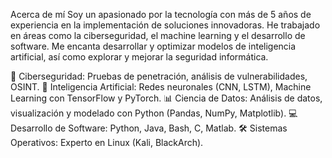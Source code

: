 Acerca de mí
Soy un apasionado por la tecnología con más de 5 años de experiencia en la implementación de soluciones innovadoras.
He trabajado en áreas como la ciberseguridad, el machine learning y el desarrollo de software. Me encanta desarrollar y optimizar modelos de inteligencia artificial, así como explorar y mejorar la seguridad informática.

🔐 Ciberseguridad: Pruebas de penetración, análisis de vulnerabilidades, OSINT.
🤖 Inteligencia Artificial: Redes neuronales (CNN, LSTM), Machine Learning con TensorFlow y PyTorch.
📊 Ciencia de Datos: Análisis de datos, visualización y modelado con Python (Pandas, NumPy, Matplotlib).
💻 Desarrollo de Software: Python, Java, Bash, C, Matlab.
🛠 Sistemas Operativos: Experto en Linux (Kali, BlackArch).
